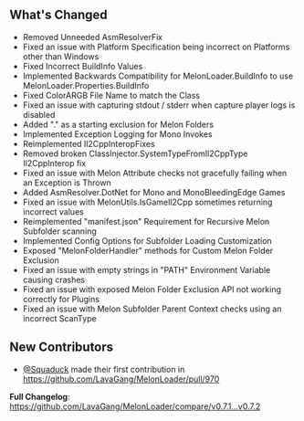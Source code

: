 ## What's Changed
* Removed Unneeded AsmResolverFix
* Fixed an issue with Platform Specification being incorrect on Platforms other than Windows
* Fixed Incorrect BuildInfo Values
* Implemented Backwards Compatibility for MelonLoader.BuildInfo to use MelonLoader.Properties.BuildInfo
* Fixed ColorARGB File Name to match the Class
* Fixed an issue with capturing stdout / stderr when capture player logs is disabled
* Added "." as a starting exclusion for Melon Folders
* Implemented Exception Logging for Mono Invokes
* Reimplemented Il2CppInteropFixes
* Removed broken ClassInjector.SystemTypeFromIl2CppType Il2CppInterop fix
* Fixed an issue with Melon Attribute checks not gracefully failing when an Exception is Thrown
* Added AsmResolver.DotNet for Mono and MonoBleedingEdge Games
* Fixed an issue with MelonUtils.IsGameIl2Cpp sometimes returning incorrect values
* Reimplemented "manifest.json" Requirement for Recursive Melon Subfolder scanning
* Implemented Config Options for Subfolder Loading Customization
* Exposed "MelonFolderHandler" methods for Custom Melon Folder Exclusion
* Fixed an issue with empty strings in "PATH" Environment Variable causing crashes
* Fixed an issue with exposed Melon Folder Exclusion API not working correctly for Plugins
* Fixed an issue with Melon Subfolder Parent Context checks using an incorrect ScanType

## New Contributors
* [@Squaduck](https://github.com/Squaduck) made their first contribution in https://github.com/LavaGang/MelonLoader/pull/970

**Full Changelog**: https://github.com/LavaGang/MelonLoader/compare/v0.7.1...v0.7.2